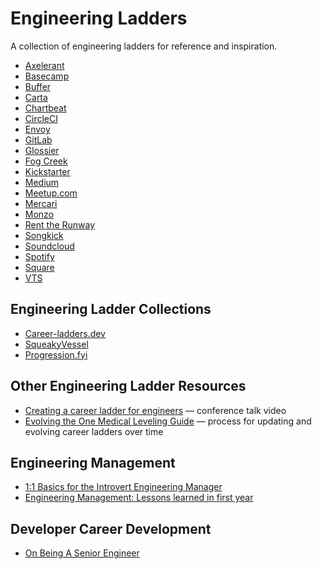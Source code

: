 # Engineering Ladders

A collection of engineering ladders for reference and inspiration.

- [Axelerant](https://www.axelerant.com/resources/articles/how-to-design-an-effective-career-ladder-for-engineers)
- [Basecamp](https://github.com/basecamp/handbook/blob/master/titles-for-programmers.md)
- [Buffer](https://open.buffer.com/engineering-career-framework/)
- [Carta](https://medium.com/building-carta/engineering-levels-at-carta-d33db2a55a20)
- [Chartbeat](http://engineering.chartbeat.com/2015/06/05/engineering-ladders/)
- [CircleCI](https://circleci.com/blog/why-we-re-designed-our-engineering-career-paths-at-circleci/)
- [Envoy](https://github.com/envoy/Engineering/blob/master/engineering_bands.md)
- [GitLab](https://about.gitlab.com/handbook/engineering/career-development/)
- [Glossier](https://medium.com/glossier/building-an-engineering-ladder-at-glossier-e7fc3a390695)
- [Fog Creek](https://www.joelonsoftware.com/2009/02/13/fog-creek-professional-ladder/)
- [Kickstarter](https://gist.github.com/jamtur01/aef437a79fee5a9cefdc)
- [Medium](https://medium.com/s/engineering-growth-framework)
- [Meetup.com](https://medium.com/making-meetup/engineering-ladders-at-meetup-caacbea4916e)
- [Mercari](https://engineering.mercari.com/en/ladder/)
- [Monzo](https://progression.monzo.com/)
- [Rent the Runway](http://dresscode.renttherunway.com/blog/ladder)
- [Songkick](https://www.songkick.com/downloads/growth-framework/sk-growth-framework.pdf)
- [Soundcloud](https://developers.soundcloud.com/blog/engineering-levels)
- [Spotify](https://labs.spotify.com/2016/02/15/spotify-technology-career-steps/)
- [Square](https://docs.google.com/spreadsheets/d/12h50IYqd7fsO7tJ0l1OuHYbz5vN2d24a8EIDFhu2AZQ/edit#gid=2035430096)
- [VTS](https://blog.usejournal.com/the-software-engineering-job-ladder-4bf70b4c24f3)

##  Engineering Ladder Collections

- [Career-ladders.dev](https://career-ladders.dev/engineering/)
- [SqueakyVessel](https://squeakyvessel.com/2016/07/11/engineering-ladders-links-elsewhere/#songkick-ladder)
- [Progression.fyi](http://www.progression.fyi/)

##  Other Engineering Ladder Resources

- [Creating a career ladder for engineers](https://www.youtube.com/watch?v=jA1Q94d2z10&list=PLBzScQzZ83I9F5RvpuDdABrLvu_w1QEUi) &mdash; conference talk video
- [Evolving the One Medical Leveling Guide](https://medium.com/one-medical-technology/evolving-the-one-medical-leveling-guide-51dc82d7e26c) &mdash; process for updating and evolving career ladders over time

## Engineering Management

- [1:1 Basics for the Introvert Engineering Manager](https://speakerdeck.com/orenellenbogen/1-1-basics-for-the-introvert-engineering-manager)
- [Engineering Management: Lessons learned in first year](https://swaroopch.com/2018/11/15/engineering-management-lessons-learned-in-first-year/)

## Developer Career Development

- [On Being A Senior Engineer](https://www.kitchensoap.com/2012/10/25/on-being-a-senior-engineer/)

